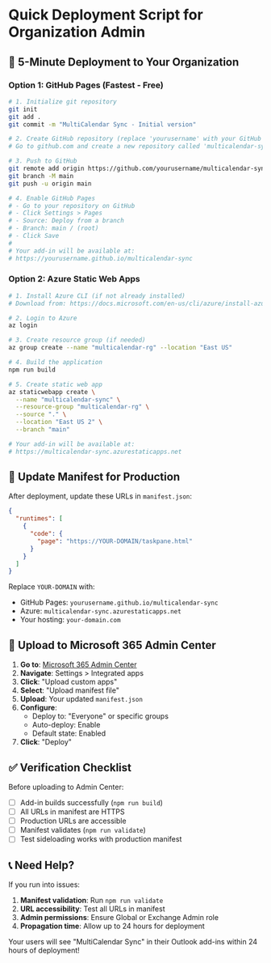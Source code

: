# Quick Deployment Script for Organization Admin

## 🚀 5-Minute Deployment to Your Organization

### Option 1: GitHub Pages (Fastest - Free)

```bash
# 1. Initialize git repository
git init
git add .
git commit -m "MultiCalendar Sync - Initial version"

# 2. Create GitHub repository (replace 'yourusername' with your GitHub username)
# Go to github.com and create a new repository called 'multicalendar-sync'

# 3. Push to GitHub
git remote add origin https://github.com/yourusername/multicalendar-sync.git
git branch -M main
git push -u origin main

# 4. Enable GitHub Pages
# - Go to your repository on GitHub
# - Click Settings > Pages
# - Source: Deploy from a branch
# - Branch: main / (root)
# - Click Save
# 
# Your add-in will be available at:
# https://yourusername.github.io/multicalendar-sync
```

### Option 2: Azure Static Web Apps

```bash
# 1. Install Azure CLI (if not already installed)
# Download from: https://docs.microsoft.com/en-us/cli/azure/install-azure-cli

# 2. Login to Azure
az login

# 3. Create resource group (if needed)
az group create --name "multicalendar-rg" --location "East US"

# 4. Build the application
npm run build

# 5. Create static web app
az staticwebapp create \
  --name "multicalendar-sync" \
  --resource-group "multicalendar-rg" \
  --source "." \
  --location "East US 2" \
  --branch "main"

# Your add-in will be available at:
# https://multicalendar-sync.azurestaticapps.net
```

## 📝 Update Manifest for Production

After deployment, update these URLs in `manifest.json`:

```json
{
  "runtimes": [
    {
      "code": {
        "page": "https://YOUR-DOMAIN/taskpane.html"
      }
    }
  ]
}
```

Replace `YOUR-DOMAIN` with:
- GitHub Pages: `yourusername.github.io/multicalendar-sync`
- Azure: `multicalendar-sync.azurestaticapps.net`
- Your hosting: `your-domain.com`

## 🏢 Upload to Microsoft 365 Admin Center

1. **Go to**: [Microsoft 365 Admin Center](https://admin.microsoft.com)
2. **Navigate**: Settings > Integrated apps
3. **Click**: "Upload custom apps"
4. **Select**: "Upload manifest file"
5. **Upload**: Your updated `manifest.json`
6. **Configure**:
   - Deploy to: "Everyone" or specific groups
   - Auto-deploy: Enable
   - Default state: Enabled
7. **Click**: "Deploy"

## ✅ Verification Checklist

Before uploading to Admin Center:

- [ ] Add-in builds successfully (`npm run build`)
- [ ] All URLs in manifest are HTTPS
- [ ] Production URLs are accessible
- [ ] Manifest validates (`npm run validate`)
- [ ] Test sideloading works with production manifest

## 📞 Need Help?

If you run into issues:

1. **Manifest validation**: Run `npm run validate`
2. **URL accessibility**: Test all URLs in manifest
3. **Admin permissions**: Ensure Global or Exchange Admin role
4. **Propagation time**: Allow up to 24 hours for deployment

Your users will see "MultiCalendar Sync" in their Outlook add-ins within 24 hours of deployment!
